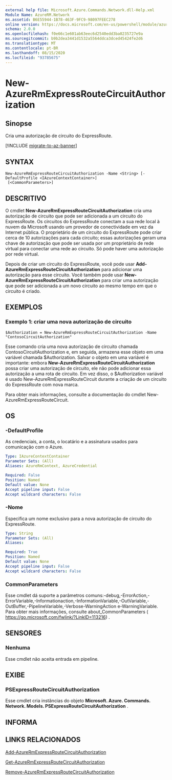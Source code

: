 ```yaml
---
external help file: Microsoft.Azure.Commands.Network.dll-Help.xml
Module Name: AzureRM.Network
ms.assetid: B6E55944-1B78-463F-9FC9-98097FEEC278
online version: https://docs.microsoft.com/en-us/powershell/module/azurerm.network/new-azurermexpressroutecircuitauthorization
schema: 2.0.0
ms.openlocfilehash: f0e66c1e601ab63eec6d2540edd3ba0235727e9a
ms.sourcegitcommit: b9b2dea3441d1532a5564ddca3dced45424fe2d6
ms.translationtype: MT
ms.contentlocale: pt-BR
ms.lasthandoff: 08/15/2020
ms.locfileid: "93785675"
---
```

# New-AzureRmExpressRouteCircuitAuthorization

## Sinopse
Cria uma autorização de circuito do ExpressRoute.

[!INCLUDE [migrate-to-az-banner](../../includes/migrate-to-az-banner.md)]

## SYNTAX

```
New-AzureRmExpressRouteCircuitAuthorization -Name <String> [-DefaultProfile <IAzureContextContainer>]
 [<CommonParameters>]
```

## DESCRITIVO
O cmdlet **New-AzureRmExpressRouteCircuitAuthorization** cria uma autorização de circuito que pode ser adicionada a um circuito do ExpressRoute. Os circuitos do ExpressRoute conectam a sua rede local à nuvem da Microsoft usando um provedor de conectividade em vez da Internet pública. O proprietário de um circuito do ExpressRoute pode criar cerca de 10 autorizações para cada circuito; essas autorizações geram uma chave de autorização que pode ser usada por um proprietário de rede virtual para conectar uma rede ao circuito. Só pode haver uma autorização por rede virtual.

Depois de criar um circuito do ExpressRoute, você pode usar **Add-AzureRmExpressRouteCircuitAuthorization** para adicionar uma autorização para esse circuito.
Você também pode usar **New-AzureRmExpressRouteCircuitAuthorization** para criar uma autorização que pode ser adicionada a um novo circuito ao mesmo tempo em que o circuito é criado.

## EXEMPLOS

### Exemplo 1: criar uma nova autorização de circuito
```
$Authorization = New-AzureRmExpressRouteCircuitAuthorization -Name "ContosoCircuitAuthorization"
```

Esse comando cria uma nova autorização de circuito chamada ContosoCircuitAuthorization e, em seguida, armazena esse objeto em uma variável chamada $Authorization. Salvar o objeto em uma variável é importante: embora **New-AzureRmExpressRouteCircuitAuthorization** possa criar uma autorização de circuito, ele não pode adicionar essa autorização a uma rota de circuito. Em vez disso, o $Authorization variável é usado New-AzureRmExpressRouteCircuit durante a criação de um circuito do ExpressRoute com nova marca.

Para obter mais informações, consulte a documentação do cmdlet New-AzureRmExpressRouteCircuit.

## OS

### -DefaultProfile
As credenciais, a conta, o locatário e a assinatura usados para comunicação com o Azure.

```yaml
Type: IAzureContextContainer
Parameter Sets: (All)
Aliases: AzureRmContext, AzureCredential

Required: False
Position: Named
Default value: None
Accept pipeline input: False
Accept wildcard characters: False
```

### -Nome
Especifica um nome exclusivo para a nova autorização de circuito do ExpressRoute.

```yaml
Type: String
Parameter Sets: (All)
Aliases: 

Required: True
Position: Named
Default value: None
Accept pipeline input: False
Accept wildcard characters: False
```

### CommonParameters
Esse cmdlet dá suporte a parâmetros comuns:-debug,-ErrorAction,-ErrorVariable,-Informationaction,-InformationVariable,-OutVariable,-OutBuffer,-PipelineVariable,-Verbose-WarningAction e-WarningVariable. Para obter mais informações, consulte about_CommonParameters ( https://go.microsoft.com/fwlink/?LinkID=113216) .

## SENSORES

### Nenhuma
Esse cmdlet não aceita entrada em pipeline.

## EXIBE

### PSExpressRouteCircuitAuthorization
Esse cmdlet cria instâncias do objeto **Microsoft. Azure. Commands. Network. Models. PSExpressRouteCircuitAuthorization** .

## INFORMA

## LINKS RELACIONADOS

[Add-AzureRmExpressRouteCircuitAuthorization](./Add-AzureRmExpressRouteCircuitAuthorization.md)

[Get-AzureRmExpressRouteCircuitAuthorization](./Get-AzureRmExpressRouteCircuitAuthorization.md)

[Remove-AzureRmExpressRouteCircuitAuthorization](./Remove-AzureRmExpressRouteCircuitAuthorization.md)

